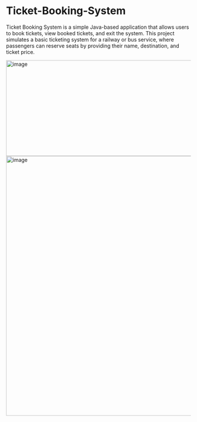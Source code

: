 # Ticket-Booking-System
Ticket Booking System is a simple Java-based application that allows users to book tickets, view booked tickets, and exit the system. This project simulates a basic ticketing system for a railway or bus service, where passengers can reserve seats by providing their name, destination, and ticket price. 

<img width="940" height="261" alt="image" src="https://github.com/user-attachments/assets/eec882fa-90cb-47b8-92a6-a3c5e5a95bc4" />

<img width="940" height="708" alt="image" src="https://github.com/user-attachments/assets/63cfb19b-114b-4e05-a1a3-763e12e0b75c" />
